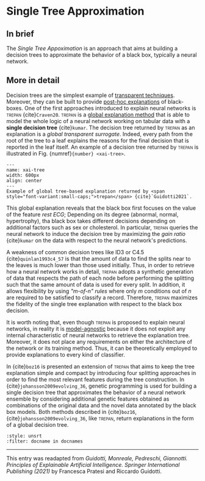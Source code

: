 # Single Tree Approximation

## In brief

The *Single Tree Appoximation* is an approach that aims at building a decision trees to approximate the behavior of a black box, typically a neural network.

## More in detail

Decision trees are the simplest example of [transparent techniques](./blackbox_transparent.md). Moreover, they can be built to provide [post-hoc explanations](./blackbox_transparent.md) of black-boxes.
One of the first approaches introduced to explain neural networks is <span style="font-variant:small-caps;">trepan</span> {cite}`Craven20`.
<span style="font-variant:small-caps;">trepan</span> is a [global explanation method](./global_local.md) that is able to model the whole logic of a
neural network working on tabular data with a **single decision tree** {cite}`kumar`. The decision tree
returned by <span style="font-variant:small-caps;">trepan</span> as an explanation is a *global transparent surrogate*. Indeed, every
path from the root of the tree to a leaf explains the reasons for the final decision that is
reported in the leaf itself. An example of a decision tree returned by <span style="font-variant:small-caps;">trepan</span> is illustrated
in Fig. {numref}`{number} <xai-tree>`.

```{figure} ./tree.png
---
name: xai-tree
width: 600px
align: center
---
Example of global tree-based explanation returned by <span style="font-variant:small-caps;">trepan</span> {cite}`Guidotti2021`.
```


This global explanation reveals that the black box first focuses on the
value of the feature *rest ECG*; Depending on its degree (abnormal, normal,
hypertrophy), tha black box takes different decisions depending on additional factors such as sex or
cholesterol. 
In particular, <span style="font-variant:small-caps;">trepan</span> queries the neural network to induce the decision
tree by maximizing the *gain ratio* {cite}`kumar` on the data with respect to the neural network's predictions.

A weakness of common decision trees like ID3 or C4.5 {cite}`quinlan1993c4_57` is
that the amount of data to find the splits near to the leaves is much lower than those
used initially. 
Thus, in order to retrieve how a neural network works in detail,
<span style="font-variant:small-caps;">trepan</span> adopts a synthetic generation of data that respects the path of each node before
performing the splitting such that the same amount of data is used for every split. In
addition, it allows flexibility by using *"m-of-n" rules* where only *m* conditions out
of *n* are required to be satisfied to classify a record. Therefore, <span style="font-variant:small-caps;">trepan</span> maximizes
the fidelity of the single tree explanation with respect to the black box decision. 

It is worth noting that, even though <span style="font-variant:small-caps;">trepan</span> is proposed to explain neural networks, in reality it
is [model-agnostic](./model_specific.md) because it does not exploit any internal characteristic of neural
networks to retrieve the explanation tree. Moreover, it does not place any requirements on either the architecture of the network or its training method. Thus, it can be theoretically employed to
provide explanations to every kind of classifier.

In {cite}`boz16` is presented an extension of <span style="font-variant:small-caps;">trepan</span> that aims to keep the tree explanation
simple and compact by introducing four splitting approaches in order to find the
most relevant features during the tree construction. 
In {cite}`johansson2009evolving_36`, genetic programming is used for building a single decision tree that approximates the behavior of a neural
network ensemble by considering additional genetic features obtained as combinations of the original data and the novel data annotated by the black box models. Both
methods described in {cite}`boz16`, {cite}`johansson2009evolving_36`, like <span style="font-variant:small-caps;">trepan</span>, return explanations in the form of a global decision
tree.

```{bibliography}
:style: unsrt
:filter: docname in docnames
```

---
 
This entry was readapted from *Guidotti, Monreale, Pedreschi, Giannotti. Principles of Explainable Artificial Intelligence. Springer International Publishing (2021)* by Francesca Pratesi and Riccardo Guidotti.
